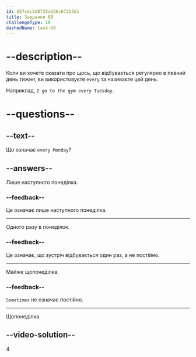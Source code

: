 ```yaml
---
id: 657cec5d8f35ab56c672b561
title: Завдання 68
challengeType: 19
dashedName: task-68
---
```


# --description--

Коли ви хочете сказати про щось, що відбувається регулярно в певний день тижня, ви використовуєте `every` та називаєте цей день.

Наприклад, `I go to the gym every Tuesday`.

# --questions--

## --text--

Що означає `every Monday`?

## --answers--

Лише наступного понеділка.

### --feedback--

Це означає лише наступного понеділка.

---

Одного разу в понеділок.

### --feedback--

Це означає, що зустріч відбувається один раз, а не постійно.

---

Майже щопонеділка.

### --feedback--

`Sometimes` не означає постійно.

---

Щопонеділка.

## --video-solution--

4
